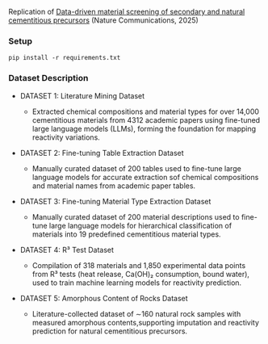 Replication of [Data-driven material screening of secondary and natural cementitious precursors](https://www.nature.com/articles/s43246-025-00820-4) (Nature Communications, 2025)

### Setup

```
pip install -r requirements.txt
```

### Dataset Description

- DATASET 1: Literature Mining Dataset
    - Extracted chemical compositions and material types for over 14,000 cementitious materials from 4312 academic papers using fine-tuned large language models (LLMs), forming the foundation for mapping reactivity variations.

- DATASET 2: Fine-tuning Table Extraction Dataset
    - Manually curated dataset of 200 tables used to fine-tune large language models for accurate extraction sof chemical compositions and material names from academic paper tables.

- DATASET 3: Fine-tuning Material Type Extraction Dataset
    - Manually curated dataset of 200 material descriptions used to fine-tune large language models for hierarchical classification of materials into 19 predefined cementitious material types.

- DATASET 4: R³ Test Dataset
    - Compilation of 318 materials and 1,850 experimental data points from R³ tests (heat release, Ca(OH)₂ consumption, bound water), used to train machine learning models for reactivity prediction.

- DATASET 5: Amorphous Content of Rocks Dataset
    - Literature-collected dataset of ∼160 natural rock samples with measured amorphous contents,supporting imputation and reactivity prediction for natural cementitious precursors.
